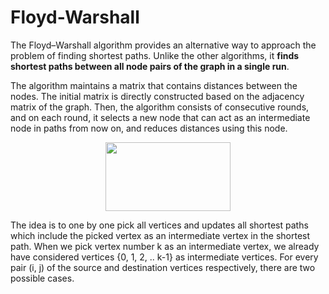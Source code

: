 # Floyd-Warshall
The Floyd–Warshall algorithm provides an alternative way to approach the problem of finding shortest paths. Unlike the other algorithms, it **finds shortest paths between all node pairs of the graph in a single run**.

The algorithm maintains a matrix that contains distances between the nodes. The initial matrix is directly constructed based on the adjacency matrix of the graph. Then, the algorithm consists of consecutive rounds, and on each round, it selects a new node that can act as an intermediate node in paths from now on, and reduces distances using this node.
 <p align="center">
  <img width="200" height="110" src="https://user-images.githubusercontent.com/35730663/45238802-ae1a2900-b2a8-11e8-95f7-2d56981dd7cd.png">
</p>
The idea is to one by one pick all vertices and updates all shortest paths which include the picked vertex as an intermediate vertex in the shortest path. When we pick vertex number k as an intermediate vertex, we already have considered vertices {0, 1, 2, .. k-1} as intermediate vertices. For every pair (i, j) of the source and destination vertices respectively, there are two possible cases.
